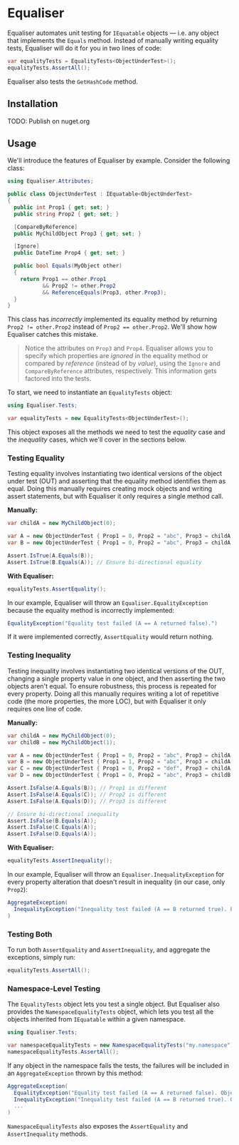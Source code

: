 # Equaliser

Equaliser automates unit testing for `IEquatable` objects –– i.e. any object that implements the `Equals` method. Instead of manually writing equality tests, Equaliser will do it for you in two lines of code:

```csharp
var equalityTests = EqualityTests<ObjectUnderTest>();
equalityTests.AssertAll();
```

Equaliser also tests the `GetHashCode` method.

## Installation

TODO: Publish on nuget.org

## Usage

We'll introduce the features of Equaliser by example. Consider the following class:

```csharp
using Equaliser.Attributes;

public class ObjectUnderTest : IEquatable<ObjectUnderTest>
{
  public int Prop1 { get; set; }
  public string Prop2 { get; set; }

  [CompareByReference]
  public MyChildObject Prop3 { get; set; }

  [Ignore]
  public DateTime Prop4 { get; set; }

  public bool Equals(MyObject other)
  {
    return Prop1 == other.Prop1
           && Prop2 != other.Prop2
           && ReferenceEquals(Prop3, other.Prop3);
  }
}
```

This class has _incorrectly_ implemented its equality method by returning `Prop2 != other.Prop2` instead of `Prop2 == other.Prop2`. We'll show how Equaliser catches this mistake.

> Notice the attributes on `Prop3` and `Prop4`. Equaliser allows you to specify which properties are *ignored* in the equality method or compared by *reference* (instead of by *value*), using the `Ignore` and `CompareByReference` attributes, respectively. This information gets factored into the tests.

To start, we need to instantiate an `EqualityTests` object:

```csharp
using Equaliser.Tests;

var equalityTests = new EqualityTests<ObjectUnderTest>();
```

This object exposes all the methods we need to test the _equality_ case and the _inequality_ cases, which we'll cover in the sections below.

### Testing Equality

Testing equality involves instantiating two identical versions of the object under test (OUT) and asserting that the equality method identifies them as equal. Doing this manually requires creating mock objects and writing assert statements, but with Equaliser it only requires a single method call.

**Manually:**

```csharp
var childA = new MyChildObject(0);

var A = new ObjectUnderTest { Prop1 = 0, Prop2 = "abc", Prop3 = childA };
var B = new ObjectUnderTest { Prop1 = 0, Prop2 = "abc", Prop3 = childA };

Assert.IsTrue(A.Equals(B));
Assert.IsTrue(B.Equals(A)); // Ensure bi-directional equality
```

**With Equaliser:**

```csharp
equalityTests.AssertEquality();
```

In our example, Equaliser will throw an `Equaliser.EqualityException` because the equality method is incorrectly implemented:

```csharp
EqualityException("Equality test failed (A == A returned false).")
```

If it were implemented correctly, `AssertEquality` would return nothing.

### Testing Inequality

Testing inequality involves instantiating two identical versions of the OUT, changing a single property value in one object, and then asserting the two objects aren't equal. To ensure robustness, this process is repeated for every property. Doing all this manually requires writing a lot of repetitive code (the more properties, the more LOC), but with Equaliser it only requires one line of code.

**Manually:**

```csharp
var childA = new MyChildObject(0);
var childB = new MyChildObject(1);

var A = new ObjectUnderTest { Prop1 = 0, Prop2 = "abc", Prop3 = childA };
var B = new ObjectUnderTest { Prop1 = 1, Prop2 = "abc", Prop3 = childA };
var C = new ObjectUnderTest { Prop1 = 0, Prop2 = "def", Prop3 = childA };
var D = new ObjectUnderTest { Prop1 = 0, Prop2 = "abc", Prop3 = childB };

Assert.IsFalse(A.Equals(B)); // Prop1 is different
Assert.IsFalse(A.Equals(C)); // Prop2 is different
Assert.IsFalse(A.Equals(D)); // Prop3 is different

// Ensure bi-directional inequality
Assert.IsFalse(B.Equals(A));
Assert.IsFalse(C.Equals(A));
Assert.IsFalse(D.Equals(A));
```

**With Equaliser:**

```csharp
equalityTests.AssertInequality();
```

In our example, Equaliser will throw an `Equaliser.InequalityException` for every property alteration that doesn't result in inequality (in our case, only `Prop2`):

```csharp
AggregateException(
  InequalityException("Inequality test failed (A == B returned true). Property: Prop2.")
)
```

### Testing Both

To run both `AssertEquality` and `AssertInequality`, and aggregate the exceptions, simply run:

```csharp
equalityTests.AssertAll();
```

### Namespace-Level Testing

The `EqualityTests` object lets you test a single object. But Equaliser also provides the `NamespaceEqualityTests` object, which lets you test all the objects inherited from `IEquatable` within a given namespace.

```csharp
using Equaliser.Tests;

var namespaceEqualityTests = new NamespaceEqualityTests("my.namespace");
namespaceEqualityTests.AssertAll();
```

If any object in the namespace fails the tests, the failures will be included in an `AggregateException` thrown by this method:

```csharp
AggregateException(
  EqualityException("Equality test failed (A == A returned false). Object: ObjectUnderTest."),
  InequalityException("Inequality test failed (A == B returned true). Object: ObjectUnderTest. Property: Prop2."),
  ...
)
```

`NamespaceEqualityTests` also exposes the `AssertEquality` and `AssertInequality` methods.
